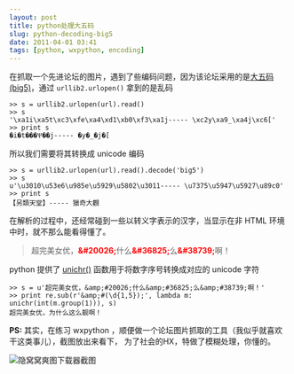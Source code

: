 ```yaml
---
layout: post
title: python处理大五码
slug: python-decoding-big5
date: 2011-04-01 03:41
tags: [python, wxpython, encoding]
---
```


在抓取一个先进论坛的图片，遇到了些编码问题，因为该论坛采用的是[大五码(big5)][1]，通过 `urllib2.urlopen()` 拿到的是乱码

    >> s = urllib2.urlopen(url).read()
    >> s
    '\xa1i\xa5t\xc3\xfe\xa4\xd1\xb0\xf3\xa1j----- \xc2y\xa9_\xa4j\xc6['
    >> print s
    �i�t���Ѱ��j----- �y�_�j�[

所以我们需要将其转换成 unicode 编码

    >> s = urllib2.urlopen(url).read().decode('big5')
    >> s
    u'\u3010\u53e6\u985e\u5929\u5802\u3011----- \u7375\u5947\u5927\u89c0'
    >> print s
    【另類天堂】----- 獵奇大觀

在解析的过程中，还经常碰到一些以转义字表示的汉字，当显示在非 HTML 环境中时，就不那么能看得懂了。

> 超完美女优，<strong><span style="color: #ff0000;">&amp;#20026;</span></strong>什么<strong><span style="color: #ff0000;">&amp;#36825;</span></strong>么<strong><span style="color: #ff0000;">&amp;#38739;</span></strong>啊！

python 提供了 [unichr()][2] 函数用于将数字序号转换成对应的 unicode 字符

    >> s = u'超完美女优，&amp;#20026;什么&amp;#36825;么&amp;#38739;啊！'
    >> print re.sub(r'&amp;#(\d{1,5});', lambda m: unichr(int(m.group(1))), s)
    超完美女优，为什么这么靓啊！

**PS:** 其实，在练习 wxpython ，顺便做一个论坛图片抓取的工具（我似乎就喜欢干这类事儿），截图放出来看下，
为了社会的HX，特做了模糊处理，你懂的。

![隐窝窝爽图下载器截图](http://pic.yupoo.com/greatghoul_v/AXxstGyM/NvUJu.png)

[1]: http://zh.wikipedia.org/zh/%E5%A4%A7%E4%BA%94%E7%A2%BC
[2]: http://docs.python.org/library/functions.html#unichr
